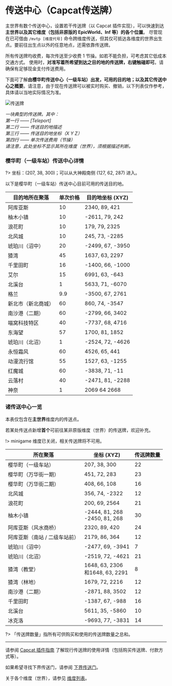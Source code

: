 # 传送中心（Capcat传送牌）

主世界有数个传送中心，设置若干传送牌（以 Capcat 插件实现），可以快速到达**主世界以及其它维度（包括非原版的 EpicWorld、Inf 等）的各个位置**。
尽管现在已可借由 `/mvtp [维度代号]` 命令跨维度传送，但其仅可抵达各维度的世界出生点。要前往出生点以外的任意地点，还需依靠传送牌。

所有传送牌均收费，每次传送至少收费 1 节操。如若不能负担，可考虑其它低成本交通方式。
使用时，**对准写着所希望到达之目的地的传送牌，右键触碰即可**。请确保有足够现金支付传送费用。

下面可了解**由樱华町传送中心（一级车站）出发，可用的目的地；以及其它传送中心之概要**。请注意，由于现在传送牌可以被实时购买、撤销，以下列表仅作参考，具体请以当地实际情况为准。

![传送牌](../../assets/images/projects/传送牌.png)

*一块典型的传送牌。其中：*<br/>
*第一行 —— [Teleport]*<br/>
*第二行 —— 传送目的地描述*<br/>
*第三行 —— 传送目的地坐标（X Y Z）*<br/>
*第四行 —— 单次传送费用（节操）*<br/>
*请注意，此处坐标不显示其所在维度（世界），须根据描述判断。*<br/>



### 樱华町（一级车站）传送中心详情

?> 坐标：(207, 38, 300)；可以从大神殿南侧 (127, 62, 287) 进入。

以下是樱华町（一级车站）传送中心目前可用的传送目的地。

| 目的地所在聚落 | 单次价格 | 目的地坐标 (XYZ) |
| - | - | - |
| 阿库亚斯 | 10 | 2340, 89, 421 |
| 柚木小镇 | 10 | -2611, 79, 242 |
| 浪花町 | 10 | 179, 79, 2325 |
| 北风城 | 10 | 245, 73, -2285 |
| 琥珀川（沼中） | 20 | -2499, 67, -3950 |
| 猹湾 | 45 | 1637, 63, 2297 |
| 千里田町 | 16 | -1400, 66, -1000 |
| 艾尔 | 15 | 6991, 63, -643 |
| 北溪台 | 1 | 5633, 71, -6070 |
| 格兰 | 9.9 | -3500, 67, 2761 |
| 新北市（新北商城） | 60 | 860, 74, -3547 |
| 南沙港（二期） | 60 | -2799, 66, 3402 |
| 喵窝科技特区 | 40 | -7737, 68, 4716 |
| 东海望 | 57 | 1700, 81, 1852 |
| 琥珀川（北沼） | 1 | -2524, 72, -4626 |
| 永恒霜风 | 60 | 4526, 65, 441 |
| 动漫流行馆 | 55 | 1527, 63, -1255 |
| 红魔城 | 60 | -3838, 71, -11 |
| 云落村 | 40 | -2471, 81, -2288 |
| 神奈 | 1 | 2069 64 2668 |

<!-- 排序：中央柱子、东墙起顺时针排列。 -->

### 诸传送中心一览

本表仅包含在**主世界**维度内的传送点。

若某处传送点新增**首个**可前往某非原版维度（世界）的传送牌，欢迎补充。

!> minigame 维度已关闭，相关传送牌将不可用。

| 所在聚落 | 坐标 (XYZ) | 传送牌数量 |
| -- | -- | -- |
| 樱华町（一级车站） | 207, 38, 300 | 22 |
| 樱华町（万华街一期） | 451, 72, 283 | 23 |
| 樱华町（万华街二期） | 408, 66, 108 | 16 |
| 北风城 | 356, 74, -2322 | 12 |
| 浪花町 | 200, 69, 2564 | 21 |
| 柚木小镇 | -2444, 81, 268<br />-2450, 81, 268 | 30 |
| 阿库亚斯（风水商桥） | 2320, 89, 420 | 24 |
| 阿库亚斯（南站 / 二级车站前） | 2179, 86, 364 | 12 |
| 琥珀川（沼中） | -2477, 69, -3941 | 7 |
| 琥珀川（北沼） | -2519, 72, -4621 | 21 |
| 猹湾（教堂） | 1648, 63, 2306<br />和1648, 63, 2291 | 8 |
| 猹湾（林地） | 1679, 72, 2216 | 12 |
| 南沙港（二期） | -2871, 88, 3502 | 12 |
| 千里田町 | -1387, 67, -988 | 16 |
| 北溪台 | 5611, 35, -5860 | 10 |
| 冰克洛 | -9693, 77, -3831 | 14 |

?> 「传送牌数量」指所有可供购买和使用的传送牌数量之总和。

----

请参阅 [Capcat 插件指南](space/plugins/capcat) 了解现行传送牌的使用详情（包括购买传送牌、付款方式等）。

如果希望寻找下界传送门，请参阅 [下界传送门](nyaa/projects/nether-portal)。

关于各个维度（世界），请参见 [维度列表](nyaa/worlds)。

